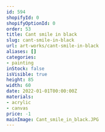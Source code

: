 ```yaml
---
id: 594
shopifyId: 0
shopifyOptionId: 0
order: 53
title: Cant smile in black
slug: cant-smile-in-black
url: art-works/cant-smile-in-black
aliases: []
categories:
- painting
inStock: false
isVisible: true
height: 85
width: 60
date: 2022-01-01T00:00:00Z
materials:
- acrylic
- canvas
price: -1
mainImage: Cant_smile_in_black.JPG
---
```

